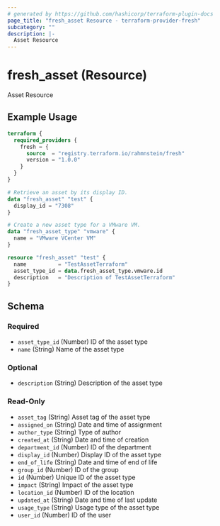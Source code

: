 ```yaml
---
# generated by https://github.com/hashicorp/terraform-plugin-docs
page_title: "fresh_asset Resource - terraform-provider-fresh"
subcategory: ""
description: |-
  Asset Resource
---
```


# fresh_asset (Resource)

Asset Resource

## Example Usage

```terraform
terraform {
  required_providers {
    fresh = {
      source  = "registry.terraform.io/rahmnstein/fresh"
      version = "1.0.0"
    }
  }
}

# Retrieve an asset by its display ID.
data "fresh_asset" "test" {
  display_id = "7308"
}

# Create a new asset type for a VMware VM.
data "fresh_asset_type" "vmware" {
  name = "VMware VCenter VM"
}

resource "fresh_asset" "test" {
  name          = "TestAssetTerraform"
  asset_type_id = data.fresh_asset_type.vmware.id
  description   = "Description of TestAssetTerraform"
}
```

<!-- schema generated by tfplugindocs -->

## Schema

### Required

- `asset_type_id` (Number) ID of the asset type
- `name` (String) Name of the asset type

### Optional

- `description` (String) Description of the asset type

### Read-Only

- `asset_tag` (String) Asset tag of the asset type
- `assigned_on` (String) Date and time of assignment
- `author_type` (String) Type of author
- `created_at` (String) Date and time of creation
- `department_id` (Number) ID of the department
- `display_id` (Number) Display ID of the asset type
- `end_of_life` (String) Date and time of end of life
- `group_id` (Number) ID of the group
- `id` (Number) Unique ID of the asset type
- `impact` (String) Impact of the asset type
- `location_id` (Number) ID of the location
- `updated_at` (String) Date and time of last update
- `usage_type` (String) Usage type of the asset type
- `user_id` (Number) ID of the user
